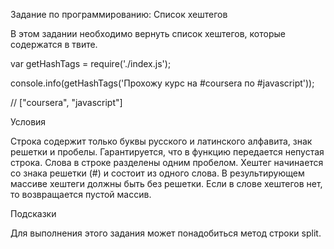 Задание по программированию: Список хештегов

В этом задании необходимо вернуть список хештегов, которые содержатся в твите.


var getHashTags = require('./index.js');

console.info(getHashTags('Прохожу курс на #coursera по #javascript'));

// ["coursera", "javascript"]

Условия

Строка содержит только буквы русского и латинского алфавита, знак решетки и пробелы.
Гарантируется, что в функцию передается непустая строка.
Слова в строке разделены одним пробелом.
Хештег начинается со знака решетки (#) и состоит из одного слова.
В результирующем массиве хештеги должны быть без решетки.
Если в слове хештегов нет, то возвращается пустой массив.

Подсказки

Для выполнения этого задания может понадобиться метод строки split.
 
